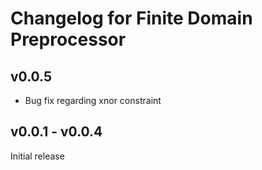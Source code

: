# Changelog for Finite Domain Preprocessor

## v0.0.5

- Bug fix regarding xnor constraint

## v0.0.1 - v0.0.4

Initial release
